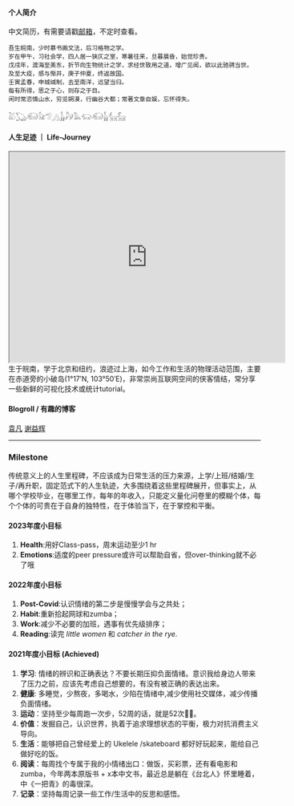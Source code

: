 
#### 个人简介

中文简历，有需要请戳[邮箱](mailto:johnsonpiecufe@gmail.com)，不定时查看。

````SAS
吾生皖南，少时慕书画文法，后习格物之学。
岁在甲午，习社会学，四人居一狭仄之室，寒暑往来，旦暮晨昏，始觉珍贵。
戊戌年，渡海至美东，折节向生物统计之学，求经世致用之道，增广见闻，欲以此驰骋当世。
及至大疫，感与惭并，庚子仲夏，终返故国。
壬寅孟春，申城缄制，去至南洋，远望当归。
每有所得，思之于心，则存之于目。
闲时常恣情山水，穷览朔漠，行幽谷大都；常著文章自娱，忘怀得失。
````

𓅷𓆏𓃰𓃠𓅿𓂻𓃱𓃗𓅓𓃯𓃰𓃱𓃲𓃵

#### 人生足迹 ｜ Life-Journey

<iframe src="https://www.google.com/maps/d/u/0/embed?mid=1mipXeTROxyXGCO7-LrqIvDfRgNgKZrXU" width="550" height="420"></iframe>
<br>
生于皖南，学于北京和纽约，浪迹过上海，如今工作和生活的物理活动范围，主要在赤道旁的小破岛(1°17′N, 103°50′E)，非常崇尚互联网空间的侠客情结，常分享一些新鲜的可视化技术或统计tutorial。

#### Blogroll / 有趣的博客
[袁凡](https://yuanfan.rbind.io/)
[谢益辉](https://yihui.org/)

-----------------
### Milestone
传统意义上的人生里程碑，不应该成为日常生活的压力来源，上学/上班/结婚/生子/再升职，固定范式下的人生轨迹，大多围绕着这些里程碑展开，但事实上，从哪个学校毕业，在哪里工作，每年的年收入，只能定义量化问卷里的模糊个体，每个个体的可贵在于自身的独特性，在于体验当下，在于掌控和平衡。

#### 2023年度小目标
1. **Health**:用好Class-pass，周末运动至少1 hr
2. **Emotions**:适度的peer pressure或许可以帮助自省，但over-thinking就不必了哦

#### 2022年度小目标

1. **Post-Covid**:认识情绪的第二步是慢慢学会与之共处；
2. **Habit**:重新拾起网球和zumba；
3. **Work**:减少不必要的加班，遇事有优先级排序；
4. **Reading**:读完 *little women* 和 *catcher in the rye*.

#### 2021年度小目标 (Achieved)
1. **学习**: 情绪的辨识和正确表达？不要长期压抑负面情绪。意识我给身边人带来了压力之前，应该先考虑自己想要的，有没有被正确的表达出来。
2. **健康**: 多睡觉，少熬夜，多喝水，少陷在情绪中,减少使用社交媒体，减少传播负面情绪。
3. **运动**：坚持至少每周跑一次步，52周的话，就是52次🏃‍♀️。
4. **价值**：发掘自己，认识世界，执着于追求理想状态的平衡，极力对抗消费主义导向。
4. **生活**：能够把自己曾经爱上的 Ukelele /skateboard 都好好玩起来，能给自己做好吃的饭。
5. **阅读**：每周找个专属于我的小情绪出口：做饭，买彩票，还有看电影和zumba，今年两本原版书 + x本中文书，最近总是躺在《台北人》怀里睡着，中《一把青》的毒很深。
6. **记录**：坚持每周记录一些工作/生活中的反思和感悟。
